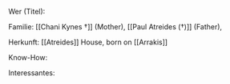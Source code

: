 Wer (Titel):

Familie: [[Chani Kynes †]] (Mother), [[Paul Atreides (†)]] (Father), 

Herkunft:  [[Atreides]] House, born on [[Arrakis]]

Know-How:

Interessantes:
